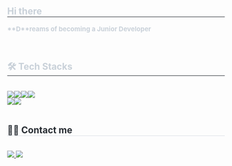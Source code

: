 <div style="text-align: left;"> 
    <h2 style="border-bottom: 1px solid #21262d; color: #c9d1d9;">Hi there</h2>  
    <div style="font-weight: 700; font-size: 15px; text-align: left; color: #c9d1d9;">**D**reams of becoming a Junior Developer</div> 
    </div>
    <br>
<div style="text-align: left;"> 
    <div style="font-weight: 700; font-size: 15px; text-align: left; color: #c9d1d9;">  </div> 
    </div>
    <div style="text-align: left;">
        <br>
    <h2 style="border-bottom: 1px solid #21262d; color: #c9d1d9;"> 🛠️ Tech Stacks </h2> <br> 
    <div style="margin: ; text-align: left;" "text-align: left;"> <img src="https://img.shields.io/badge/Spring-6DB33F?style=plastic&logo=Spring&logoColor=white"><img src="https://img.shields.io/badge/Spring Boot-6DB33F?style=plastic&logo=Spring Boot&logoColor=white"><img src="https://img.shields.io/badge/MySQL-4479A1?style=plastic&logo=MySQL&logoColor=white"><img src="https://img.shields.io/badge/Java-007396?style=plastic&logo=Java&logoColor=white"><br><img src="https://img.shields.io/badge/Github-181717?style=plastic&logo=Github&logoColor=white"><img src="https://img.shields.io/badge/Git-F05032?style=plastic&logo=Git&logoColor=white">
          </div>
        <br>
    </div>
    <div style="text-align: left;">
    <h2 style="border-bottom: 1px solid #d8dee4; color: #282d33;"> 🧑‍💻 Contact me </h2> <br> 
    <div style="text-align: left;"> <a href=https://www.notion.so/jin-a/63e055c16f2f4468ae3f78fb890e5b65> <img src="https://img.shields.io/badge/Notion-000000?style=plastic&logo=Notion&logoColor=white&link=https://www.notion.so/jin-a/63e055c16f2f4468ae3f78fb890e5b65"> </a>
         <a href=mailto:oksu010@gmail.com> <img src="https://img.shields.io/badge/Gmail-EA4335?style=plastic&logo=Gmail&logoColor=white&link=mailto:oksu010@gmail.com"> </a>
          </div>  <br> 
    <div style="text-align: left;">  </div> 
    </div>  <br> 
    <div style="text-align: left;">  </div> 
    </div>
    
